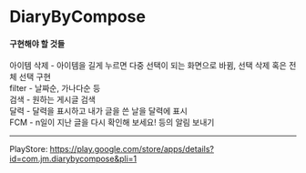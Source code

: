 # DiaryByCompose
#### 구현해야 할 것들
아이템 삭제 - 아이템을 길게 누르면 다중 선택이 되는 화면으로 바뀜, 선택 삭제 혹은 전체 선택 구현
<br>
filter - 날짜순, 가나다순 등
<br>
검색 - 원하는 게시글 검색
<br>
달력 - 달력을 표시하고 내가 글을 쓴 날을 달력에 표시
<br>
FCM - n일이 지난 글을 다시 확인해 보세요! 등의 알림 보내기

------------------

PlayStore: https://play.google.com/store/apps/details?id=com.jm.diarybycompose&pli=1
